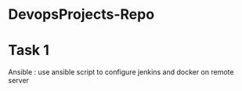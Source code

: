 # DevopsProjects-Repo
# Task 1
Ansible : use ansible script to configure jenkins and docker on remote server
